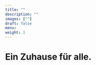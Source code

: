```yaml
---
title: ""
description: ""
images: [""]
draft: false
menu: 
weight: 1
---
```


# Ein Zuhause für alle.
